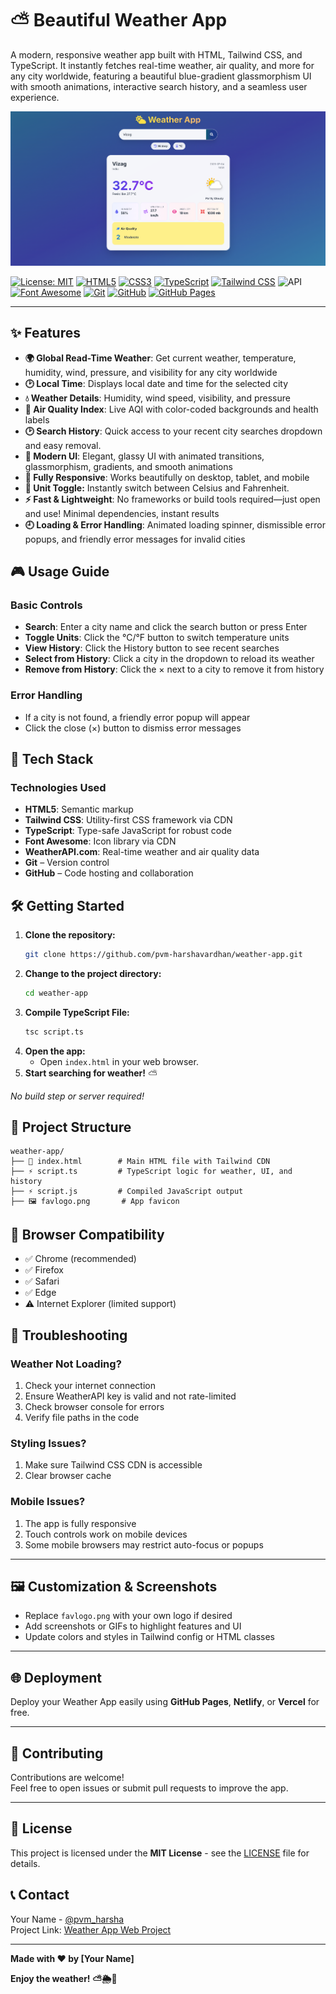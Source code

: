 # ⛅ Beautiful Weather App

A modern, responsive weather app built with HTML, Tailwind CSS, and TypeScript. It instantly fetches real-time weather, air quality, and more for any city worldwide, featuring a beautiful blue-gradient glassmorphism UI with smooth animations, interactive search history, and a seamless user experience.

![App Screenshot](./project_screenshot.png)

[![License: MIT](https://img.shields.io/badge/License-MIT-yellow.svg)](LICENSE)
[![HTML5](https://img.shields.io/badge/HTML5-E34F26?logo=html5&logoColor=white)](https://developer.mozilla.org/en-US/docs/Web/HTML)
[![CSS3](https://img.shields.io/badge/CSS3-1572B6?logo=css&logoColor=white)](https://developer.mozilla.org/en-US/docs/Web/CSS)
[![TypeScript](https://img.shields.io/badge/TypeScript-2e74bf?logo=typescript&logoColor=white)](https://www.typescriptlang.org/)
[![Tailwind CSS](https://img.shields.io/badge/Tailwind_CSS-38B2AC?logo=tailwindcss&logoColor=white)](https://tailwindcss.com/)
![API](https://img.shields.io/badge/API-WeatherAPI-4CAF50?logo=actix)
[![Font Awesome](https://img.shields.io/badge/Font_Awesome-538dd7?logo=fontawesome&logoColor=white)](https://fontawesome.com/)
[![Git](https://img.shields.io/badge/Git-F05032?logo=git&logoColor=white)](https://git-scm.com/)
[![GitHub](https://img.shields.io/badge/GitHub-181717?logo=github&logoColor=white)](https://github.com/)
[![GitHub Pages](https://img.shields.io/badge/GitHub-Pages-181717?logo=github&logoColor=white)](https://github.com/)

---

## ✨ Features

- **🌍 Global Read-Time Weather**: Get current weather, temperature, humidity, wind, pressure, and visibility for any city worldwide
- **🕑 Local Time**: Displays local date and time for the selected city
- **💧 Weather Details**: Humidity, wind speed, visibility, and pressure
- **🍃 Air Quality Index**: Live AQI with color-coded backgrounds and health labels
- **🕑 Search History**: Quick access to your recent city searches dropdown and easy removal.
- **🎨 Modern UI**: Elegant, glassy UI with animated transitions, glassmorphism, gradients, and smooth animations
- **📱 Fully Responsive**: Works beautifully on desktop, tablet, and mobile
- **🔄 Unit Toggle:** Instantly switch between Celsius and Fahrenheit.
- **⚡ Fast & Lightweight**: No frameworks or build tools required—just open and use! Minimal dependencies, instant results
- **🕘 Loading & Error Handling**: Animated loading spinner, dismissible error popups, and friendly error messages for invalid cities

## 🎮 Usage Guide

### Basic Controls

- **Search**: Enter a city name and click the search button or press Enter
- **Toggle Units**: Click the °C/°F button to switch temperature units
- **View History**: Click the History button to see recent searches
- **Select from History**: Click a city in the dropdown to reload its weather
- **Remove from History**: Click the × next to a city to remove it from history

### Error Handling
- If a city is not found, a friendly error popup will appear
- Click the close (×) button to dismiss error messages

## 🔧 Tech Stack

### **Technologies Used**
- **HTML5**: Semantic markup
- **Tailwind CSS**: Utility-first CSS framework via CDN
- **TypeScript**: Type-safe JavaScript for robust code
- **Font Awesome**: Icon library via CDN
- **WeatherAPI.com**: Real-time weather and air quality data
- **Git** – Version control
- **GitHub** – Code hosting and collaboration

## 🛠️ Getting Started

1. **Clone the repository:**
   ```bash
   git clone https://github.com/pvm-harshavardhan/weather-app.git
   ```
2. **Change to the project directory:**
   ```bash
   cd weather-app
   ```
3. **Compile TypeScript File:**
   ```bash
   tsc script.ts
   ```
4. **Open the app:**
   - Open `index.html` in your web browser.
5. **Start searching for weather!** ⛅

_No build step or server required!_

## 📁 Project Structure

```
weather-app/
├── 📄 index.html        # Main HTML file with Tailwind CDN
├── ⚡ script.ts         # TypeScript logic for weather, UI, and history
├── ⚡ script.js         # Compiled JavaScript output
├── 🖼️ favlogo.png       # App favicon
```

## 📱 Browser Compatibility

- ✅ Chrome (recommended)
- ✅ Firefox
- ✅ Safari
- ✅ Edge
- ⚠️ Internet Explorer (limited support)

## 🐛 Troubleshooting

### **Weather Not Loading?**
1. Check your internet connection
2. Ensure WeatherAPI key is valid and not rate-limited
3. Check browser console for errors
4. Verify file paths in the code

### **Styling Issues?**
1. Make sure Tailwind CSS CDN is accessible
2. Clear browser cache

### **Mobile Issues?**
1. The app is fully responsive
2. Touch controls work on mobile devices
3. Some mobile browsers may restrict auto-focus or popups

---

## 🖼️ Customization & Screenshots

- Replace `favlogo.png` with your own logo if desired
- Add screenshots or GIFs to highlight features and UI
- Update colors and styles in Tailwind config or HTML classes

---

## 🌐 Deployment

Deploy your Weather App easily using **GitHub Pages**, **Netlify**, or **Vercel** for free.

---

## 🤝 Contributing

Contributions are welcome!  
Feel free to open issues or submit pull requests to improve the app.

---

## 📄 License

This project is licensed under the **MIT License** - see the [LICENSE](LICENSE) file for details.

## 📞 Contact

Your Name - [@pvm_harsha](https://x.com/pvm_harsha)  
Project Link: [Weather App Web Project](https://github.com/pvm-harshavardhan/weather-app)

---

**Made with ❤️ by [Your Name]**

**Enjoy the weather! ⛅🌦️🌈** 